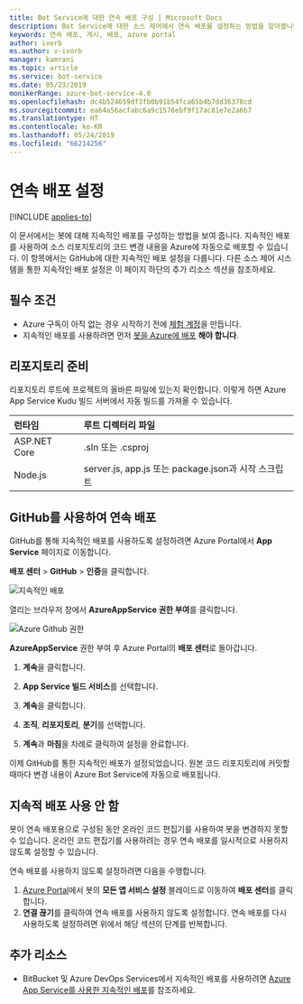 ```yaml
---
title: Bot Service에 대한 연속 배포 구성 | Microsoft Docs
description: Bot Service에 대한 소스 제어에서 연속 배포를 설정하는 방법을 알아봅니다.
keywords: 연속 배포, 게시, 배포, azure portal
author: ivorb
ms.author: v-ivorb
manager: kamrani
ms.topic: article
ms.service: bot-service
ms.date: 05/23/2019
monikerRange: azure-bot-service-4.0
ms.openlocfilehash: dc4b524659df3fb0b91b54fca65b4b7dd36378cd
ms.sourcegitcommit: ea64a56acfabc6a9c1576ebf9f17ac81e7e2a6b7
ms.translationtype: HT
ms.contentlocale: ko-KR
ms.lasthandoff: 05/24/2019
ms.locfileid: "66214256"
---
```

# <a name="set-up-continuous-deployment"></a>연속 배포 설정

[!INCLUDE [applies-to](./includes/applies-to.md)]

이 문서에서는 봇에 대해 지속적인 배포를 구성하는 방법을 보여 줍니다. 지속적인 배포를 사용하여 소스 리포지토리의 코드 변경 내용을 Azure에 자동으로 배포할 수 있습니다. 이 항목에서는 GitHub에 대한 지속적인 배포 설정을 다룹니다. 다른 소스 제어 시스템을 통한 지속적인 배포 설정은 이 페이지 하단의 추가 리소스 섹션을 참조하세요.

## <a name="prerequisites"></a>필수 조건
- Azure 구독이 아직 없는 경우 시작하기 전에 [체험 계정](http://portal.azure.com)을 만듭니다.
- 지속적인 배포를 사용하려면 먼저 [봇을 Azure에 배포](bot-builder-deploy-az-cli.md) **해야 합니다**.

## <a name="prepare-your-repository"></a>리포지토리 준비
리포지토리 루트에 프로젝트의 올바른 파일에 있는지 확인합니다. 이렇게 하면 Azure App Service Kudu 빌드 서버에서 자동 빌드를 가져올 수 있습니다. 

|런타임 | 루트 디렉터리 파일 |
|:-------|:---------------------|
| ASP.NET Core | .sln 또는 .csproj |
| Node.js | server.js, app.js 또는 package.json과 시작 스크립트 |


## <a name="continuous-deployment-using-github"></a>GitHub를 사용하여 연속 배포
GitHub를 통해 지속적인 배포를 사용하도록 설정하려면 Azure Portal에서 **App Service** 페이지로 이동합니다.

**배포 센터** > **GitHub** > **인증**을 클릭합니다.

![지속적인 배포](~/media/azure-bot-build/azure-deployment.png)

열리는 브라우저 창에서 **AzureAppService 권한 부여**를 클릭합니다. 

![Azure Github 권한](~/media/azure-bot-build/azure-deployment-github.png)

**AzureAppService** 권한 부여 후 Azure Portal의 **배포 센터**로 돌아갑니다.

1. **계속**을 클릭합니다. 

1. **App Service 빌드 서비스**를 선택합니다.

1. **계속**을 클릭합니다.

1. **조직**, **리포지토리**, **분기**를 선택합니다.

1. **계속**과 **마침**을 차례로 클릭하여 설정을 완료합니다.

이제 GitHub를 통한 지속적인 배포가 설정되었습니다. 원본 코드 리포지토리에 커밋할 때마다 변경 내용이 Azure Bot Service에 자동으로 배포됩니다.

## <a name="disable-continuous-deployment"></a>지속적 배포 사용 안 함

봇이 연속 배포용으로 구성된 동안 온라인 코드 편집기를 사용하여 봇을 변경하지 못할 수 있습니다. 온라인 코드 편집기를 사용하려는 경우 연속 배포를 일시적으로 사용하지 않도록 설정할 수 있습니다.

연속 배포를 사용하지 않도록 설정하려면 다음을 수행합니다.
1. [Azure Portal](https://portal.azure.com)에서 봇의 **모든 앱 서비스 설정** 블레이드로 이동하여 **배포 센터**를 클릭합니다. 
1. **연결 끊기**를 클릭하여 연속 배포를 사용하지 않도록 설정합니다. 연속 배포를 다시 사용하도록 설정하려면 위에서 해당 섹션의 단계를 반복합니다.

## <a name="additional-resources"></a>추가 리소스
- BitBucket 및 Azure DevOps Services에서 지속적인 배포를 사용하려면 [Azure App Service를 사용한 지속적인 배포](https://docs.microsoft.com/en-us/azure/app-service/deploy-continuous-deployment)를 참조하세요.


